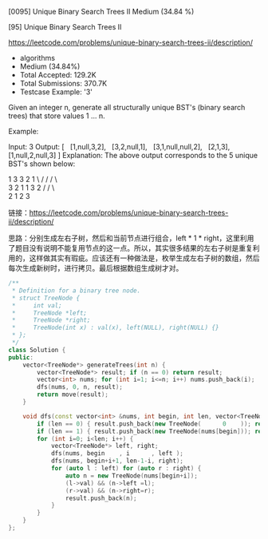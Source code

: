 [0095] Unique Binary Search Trees II                                Medium (34.84 %)

<!--front-->	
[95] Unique Binary Search Trees II  

https://leetcode.com/problems/unique-binary-search-trees-ii/description/

* algorithms
* Medium (34.84%)
* Total Accepted:    129.2K
* Total Submissions: 370.7K
* Testcase Example:  '3'

Given an integer n, generate all structurally unique BST's (binary search trees) that store values 1 ... n.

Example:


Input: 3
Output:
[
  [1,null,3,2],
  [3,2,null,1],
  [3,1,null,null,2],
  [2,1,3],
  [1,null,2,null,3]
]
Explanation:
The above output corresponds to the 5 unique BST's shown below:

   1         3     3      2      1
    \       /     /      / \      \
     3     2     1      1   3      2
    /     /       \                 \
   2     1         2                 3







<!--back-->

链接：https://leetcode.com/problems/unique-binary-search-trees-ii/description/

思路：分别生成左右子树，然后和当前节点进行组合，left * 1 * right，这里利用了题目没有说明不能复用节点的这一点。所以，其实很多结果的左右子树是重复利用的，这样做其实有瑕疵。应该还有一种做法是，枚举生成左右子树的数组，然后每次生成新树时，进行拷贝。最后根据数组生成树才对。

```cpp
/**
 * Definition for a binary tree node.
 * struct TreeNode {
 *     int val;
 *     TreeNode *left;
 *     TreeNode *right;
 *     TreeNode(int x) : val(x), left(NULL), right(NULL) {}
 * };
 */
class Solution {
public:
    vector<TreeNode*> generateTrees(int n) {
        vector<TreeNode*> result; if (n == 0) return result;
        vector<int> nums; for (int i=1; i<=n; i++) nums.push_back(i);
        dfs(nums, 0, n, result);
        return move(result);
    }

    void dfs(const vector<int> &nums, int begin, int len, vector<TreeNode*> &result) {
        if (len == 0) { result.push_back(new TreeNode(      0    )); return; }
        if (len == 1) { result.push_back(new TreeNode(nums[begin])); return; }
        for (int i=0; i<len; i++) {
            vector<TreeNode*> left, right;
            dfs(nums, begin    , i      , left );
            dfs(nums, begin+i+1, len-1-i, right);
            for (auto l : left) for (auto r : right) {
                auto n = new TreeNode(nums[begin+i]);
                (l->val) && (n->left =l); 
                (r->val) && (n->right=r);
                result.push_back(n);
            }
        }
    }
};
```


